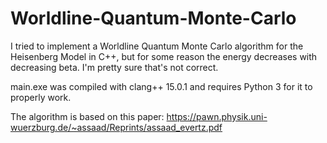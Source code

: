 # Worldline-Quantum-Monte-Carlo

I tried to implement a Worldline Quantum Monte Carlo algorithm for the Heisenberg Model in C++, but for some reason the energy decreases with decreasing beta. I'm pretty sure that's not correct.

main.exe was compiled with clang++ 15.0.1 and requires Python 3 for it to properly work.

The algorithm is based on this paper: https://pawn.physik.uni-wuerzburg.de/~assaad/Reprints/assaad_evertz.pdf
